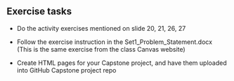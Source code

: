 ## Exercise tasks

- Do the activity exercises mentioned on slide 20, 21, 26, 27

- Follow the exercise instruction in the Set1_Problem_Statement.docx
  (This is the same exercise from the class Canvas website)

- Create HTML pages for your Capstone project, and have them uploaded into GitHub Capstone project repo 